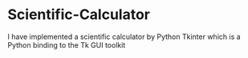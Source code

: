 # Scientific-Calculator
I have implemented a scientific calculator by Python Tkinter which is a Python binding to the Tk GUI toolkit
